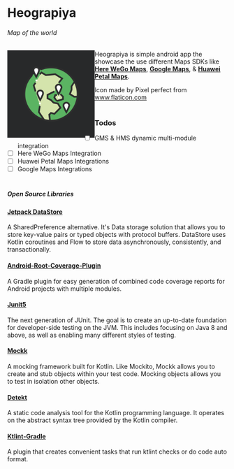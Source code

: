 # Heograpiya
###### Map of the world


<p><img width="200" alt="hello!" align="left" src="./assets/icon.png"><p>

Heograpiya is simple android app the showcase the use different Maps SDKs like **[Here WeGo Maps](https://wego.here.com/)**, **[Google Maps](https://maps.google.com/)**, & **[Huawei Petal Maps](https://consumer.huawei.com/en/mobileservices/petalmaps)**.
<br/>

Icon made by Pixel perfect from www.flaticon.com
#
#

### Todos
- [ ] GMS & HMS dynamic multi-module integration
- [ ] Here WeGo Maps Integration
- [ ] Huawei Petal Maps Integrations
- [ ] Google Maps Integrations

#

<!-- ### Changelogs -->

#

##### Open Source Libraries

#### [Jetpack DataStore](https://developer.android.com/topic/libraries/architecture/datastore)

 A SharedPreference alternative. It's Data storage solution that allows you to store key-value pairs or typed objects with protocol buffers. DataStore uses Kotlin coroutines and Flow to store data asynchronously, consistently, and transactionally.


#### [Android-Root-Coverage-Plugin](https://github.com/NeoTech-Software/android-root-coverage-plugin)
A Gradle plugin for easy generation of combined code coverage reports for Android projects with multiple modules.

#### [Junit5](https://junit.org/junit5/)
The next generation of JUnit. The goal is to create an up-to-date foundation for developer-side testing on the JVM. This includes focusing on Java 8 and above, as well as enabling many different styles of testing.

#### [Mockk](https://mockk.io/)
 A mocking framework built for Kotlin. Like Mockito, Mockk allows you to create and stub objects within your test code. Mocking objects allows you to test in isolation other objects.

#### [Detekt](https://github.com/detekt/detekt)
A static code analysis tool for the Kotlin programming language. It operates on the abstract syntax tree provided by the Kotlin compiler.

#### [Ktlint-Gradle](https://github.com/JLLeitschuh/ktlint-gradle)
A plugin that creates convenient tasks that run ktlint checks or do code auto format.
